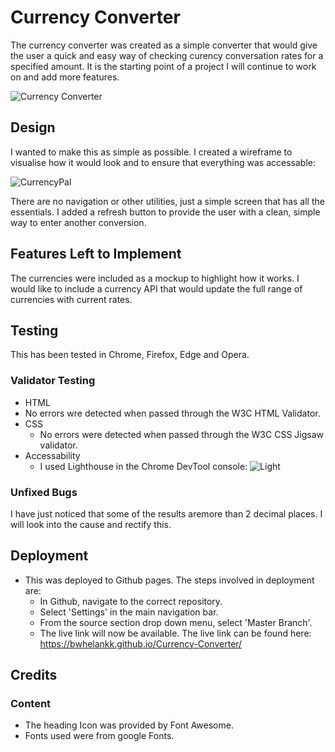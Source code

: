 # Currency Converter

The currency converter was created as a simple converter that would give the user a quick and easy way of checking curency conversation rates for a specified amount.  It is the starting point of a project I will continue to work on and add more features.

![Currency Converter ](https://github.com/BwhelanKK/Currency-Converter/assets/44683806/e1db2ec0-b0eb-40e9-a8b1-ee9110757dc9)

## Design

I wanted to make this as simple as possible.  I created a wireframe to visualise how it would look and to ensure that everything was accessable:

![CurrencyPal](https://github.com/BwhelanKK/Currency-Converter/assets/44683806/f4c103f7-90ca-4c9c-8f41-62987755454d)

There are no navigation or other utilities, just a simple screen that has all the essentials.  I added a refresh button to provide the user with a clean, simple way to enter another conversion.

## Features Left to Implement

The currencies were included as a mockup to highlight how it works.  I would like to include a currency API that would update the full range of currencies with current rates.

## Testing 

This has been tested in Chrome, Firefox, Edge and Opera.

### Validator Testing

- HTML
 - No errors wre detected when passed through the W3C HTML Validator.
- CSS
  - No errors were detected when passed through the W3C CSS Jigsaw validator.
- Accessability
  - I used Lighthouse in the Chrome DevTool console:
  ![Light](https://github.com/BwhelanKK/Currency-Converter/assets/44683806/13949020-a8c1-4051-b16c-6d60c30170e2)


### Unfixed Bugs

I have just noticed that some of the results aremore than 2 decimal places.  I will look into the cause and rectify this.

## Deployment

- This was deployed to Github pages.  The steps involved in deployment are:
  - In Github, navigate to the correct repository.
  - Select 'Settings' in the main navigation bar.
  - From the source section drop down menu, select 'Master Branch'.
  - The live link will now be available.
The live link can be found here: https://bwhelankk.github.io/Currency-Converter/

## Credits

### Content
- The heading Icon was provided by Font Awesome.
- Fonts used were from google Fonts.




